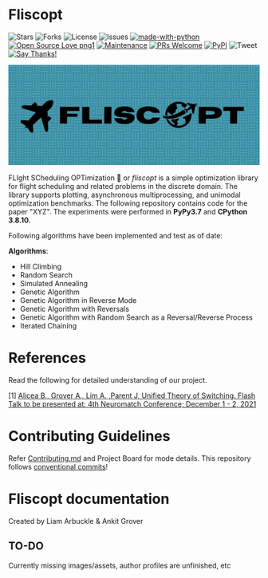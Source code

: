 # Fliscopt 
![Stars](https://img.shields.io/github/stars/Agrover112/fliscopt) ![Forks](	https://img.shields.io/github/forks/Agrover112/fliscopt) ![License](https://img.shields.io/github/license/Agrover112/fliscopt)  ![Issues](https://img.shields.io/github/issues/Agrover112/fliscopt) 
[![made-with-python](https://img.shields.io/badge/Made%20with-Python-1f425f.svg)](https://www.python.org/)
[![Open Source Love png1](https://badges.frapsoft.com/os/v1/open-source.png?v=103)](https://github.com/ellerbrock/open-source-badges/)
[![Maintenance](https://img.shields.io/badge/Maintained%3F-yes-green.svg)](https://GitHub.com/CharlesAverill/satyrn/graphs/commit-activity)
[![PRs Welcome](https://img.shields.io/badge/PRs-welcome-brightgreen.svg?style=flat-square)](http://makeapullrequest.com)
[![PyPI](https://img.shields.io/pypi/v/fliscopt)](https://pypi.org/project/fliscopt/)
![Tweet](https://img.shields.io/twitter/url?url=https%3A%2F%2Fgithub.com%2FAgrover112%2Ffliscopt)
[![Say Thanks!](https://img.shields.io/badge/Say%20Thanks-!-1EAEDB.svg)](https://saythanks.io/to/Agrover112)

![](https://github.com/Agrover112/fliscopt/raw/master/images/fliscopt_graphic.jpg)

FLIght SCheduling OPTimization 🛫 or *fliscopt* is a simple optimization library for flight scheduling and related problems in the discrete domain. The library supports plotting, asynchronous multiprocessing, and unimodal optimization benchmarks.
The following repository contains code for the paper "XYZ". The experiments were performed in **PyPy3.7** and **CPython 3.8.10.**

Following algorithms have been implemented and test as of date:

**Algorithms**:
- Hill Climbing 
- Random Search 
- Simulated Annealing 
- Genetic Algorithm 
- Genetic Algorithm in Reverse Mode
- Genetic  Algorithm with Reversals
- Genetic Algorithm with Random Search as a Reversal/Reverse Process
- Iterated Chaining

# References 
Read the following for detailed understanding of our project.

[1] [Alicea B., Grover A., Lim A. ,Parent J, Unified Theory of Switching. Flash Talk to be  presented at: 4th Neuromatch Conference; December 1 - 2, 2021](https://youtu.be/aTqgPbKQUD8)

# Contributing Guidelines
Refer [Contributing.md](./CONTRIBUTING.md) and Project Board for mode details.
This repository follows [conventional commits](https://www.conventionalcommits.org/en/v1.0.0/)!

# Fliscopt documentation
Created by Liam Arbuckle & Ankit Grover

## TO-DO
Currently missing images/assets, author profiles are unfinished, etc

